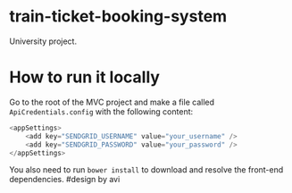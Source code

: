 # train-ticket-booking-system
University project.

# How to run it locally

Go to the root of the MVC project and make a file called ```ApiCredentials.config``` with the following content:

```c#
<appSettings>
    <add key="SENDGRID_USERNAME" value="your_username" />
    <add key="SENDGRID_PASSWORD" value="your_password" />
</appSettings>
```

You also need to run ```bower install``` to download and resolve the front-end dependencies.
#design by avi
